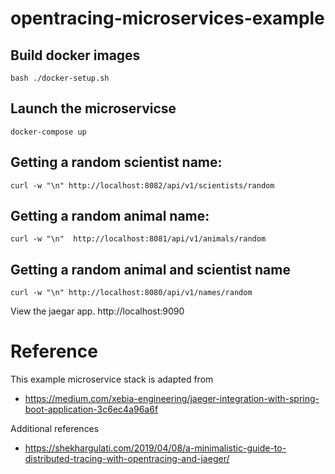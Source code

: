 # opentracing-microservices-example

## Build docker images 

`bash ./docker-setup.sh`

## Launch the microservicse

`docker-compose up`

## Getting a random scientist name:

`curl -w "\n" http://localhost:8082/api/v1/scientists/random`

## Getting a random animal name:

`curl -w "\n"  http://localhost:8081/api/v1/animals/random`

## Getting a random animal and scientist name 

`curl -w "\n" http://localhost:8080/api/v1/names/random`

View the jaegar app.
http://localhost:9090

# Reference

This example microservice stack is adapted from 
- https://medium.com/xebia-engineering/jaeger-integration-with-spring-boot-application-3c6ec4a96a6f

Additional references
- https://shekhargulati.com/2019/04/08/a-minimalistic-guide-to-distributed-tracing-with-opentracing-and-jaeger/